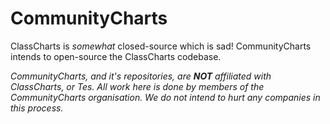 # CommunityCharts
ClassCharts is *somewhat* closed-source which is sad! CommunityCharts intends to open-source the ClassCharts codebase.

_CommunityCharts, and it's repositories, are **NOT** affiliated with ClassCharts, or Tes. All work here is done by members of the CommunityCharts organisation. We do not intend to hurt any companies in this process._
